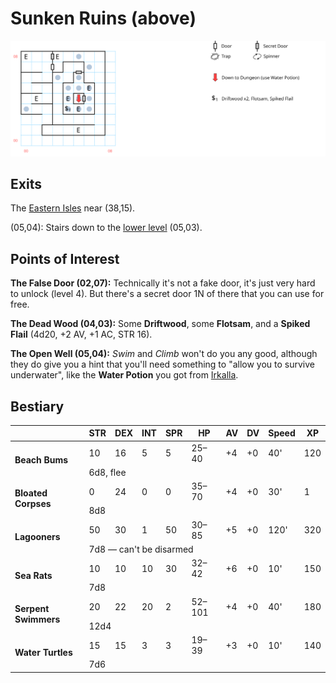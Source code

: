 # Sunken Ruins (above)

[![map](sunken-ruins.svg)](sunken-ruins.svg)

## Exits

The [Eastern Isles](dilmun.md) near (38,15).

(05,04): Stairs down to the [lower level](sunken-dungeon.md) (05,03).

## Points of Interest

**The False Door (02,07):** Technically it's not a fake door, it's just very hard to unlock (level 4). But there's a secret door 1N of there that you can use for free.

**The Dead Wood (04,03):** Some **Driftwood**, some **Flotsam**, and a **Spiked Flail** (4d20, +2 AV, +1 AC, STR 16).

**The Open Well (05,04):** *Swim* and *Climb* won't do you any good, although they do give you a hint that you'll need something to "allow you to survive underwater", like the **Water Potion** you got from [Irkalla](magan-underworld.md).

## Bestiary

<table>
  <thead>
    <tr>
      <th></th>
      <th>STR</th>
      <th>DEX</th>
      <th>INT</th>
      <th>SPR</th>
      <th>HP</th>
      <th>AV</th>
      <th>DV</th>
      <th>Speed</th>
      <th>XP</th>
    </tr>
  </thead>
  <tbody>
    <tr>
      <td rowspan=2><b>Beach Bums</b></td>
      <td class="c">10</td>
      <td class="c">16</td>
      <td class="c">5</td>
      <td class="c">5</td>
      <td class="c">25&ndash;40</td>
      <td class="c">+4</td>
      <td class="c">+0</td>
      <td class="c">40'</td>
      <td class="c">120</td>
    </tr><tr>
      <td colspan=9>6d8, flee</td>
    </tr><tr>
      <td rowspan=2><b>Bloated Corpses</b></td>
      <td class="c">0</td>
      <td class="c">24</td>
      <td class="c">0</td>
      <td class="c">0</td>
      <td class="c">35&ndash;70</td>
      <td class="c">+4</td>
      <td class="c">+0</td>
      <td class="c">30'</td>
      <td class="c">1</td>
    </tr><tr>
      <td colspan=9>8d8</td>
    </tr><tr>
      <td rowspan=2><b>Lagooners</b></td>
      <td class="c">50</td>
      <td class="c">30</td>
      <td class="c">1</td>
      <td class="c">50</td>
      <td class="c">30&ndash;85</td>
      <td class="c">+5</td>
      <td class="c">+0</td>
      <td class="c">120'</td>
      <td class="c">320</td>
    </tr><tr>
      <td colspan=9>7d8 — can't be disarmed</td>
    </tr><tr>
      <td rowspan=2><b>Sea Rats</b></td>
      <td class="c">10</td>
      <td class="c">10</td>
      <td class="c">10</td>
      <td class="c">30</td>
      <td class="c">32&ndash;42</td>
      <td class="c">+6</td>
      <td class="c">+0</td>
      <td class="c">10'</td>
      <td class="c">150</td>
    </tr><tr>
      <td colspan=9>7d8</td>
    </tr><tr>
      <td rowspan=2><b>Serpent Swimmers</b></td>
      <td class="c">20</td>
      <td class="c">22</td>
      <td class="c">20</td>
      <td class="c">2</td>
      <td class="c">52&ndash;101</td>
      <td class="c">+4</td>
      <td class="c">+0</td>
      <td class="c">40'</td>
      <td class="c">180</td>
    </tr><tr>
      <td colspan=9>12d4</td>
    </tr><tr>
      <td rowspan=2><b>Water Turtles</b></td>
      <td class="c">15</td>
      <td class="c">15</td>
      <td class="c">3</td>
      <td class="c">3</td>
      <td class="c">19&ndash;39</td>
      <td class="c">+3</td>
      <td class="c">+0</td>
      <td class="c">10'</td>
      <td class="c">140</td>
    </tr><tr>
      <td colspan=9>7d6</td>
    </tr>
  </tbody>
</table>
